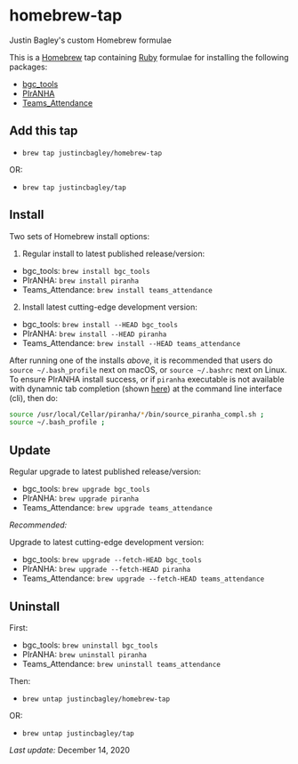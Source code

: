 # homebrew-tap
Justin Bagley's custom Homebrew formulae

This is a [Homebrew](https://brew.sh) tap containing [Ruby](https://www.ruby-lang.org/en/) formulae for installing the following packages:

-   [bgc_tools](https://github.com/justincbagley/bgc-tools)
-   [PIrANHA](https://github.com/justincbagley/piranha)
-   [Teams_Attendance](https://github.com/justincbagley/Teams-Attendance)

## Add this tap

-   `brew tap justincbagley/homebrew-tap`

OR: 

-   `brew tap justincbagley/tap`
<!--For PIrANHA, also see [here](https://github.com/justincbagley/homebrew-piranha).-->

## Install

Two sets of Homebrew install options:

1.  Regular install to latest published release/version:

-   bgc_tools:  `brew install bgc_tools`
-   PIrANHA:  `brew install piranha`
-   Teams_Attendance:  `brew install teams_attendance`

2.  Install latest cutting-edge development version:

-   bgc_tools:  `brew install --HEAD bgc_tools`
-   PIrANHA:  `brew install --HEAD piranha`
-   Teams_Attendance:  `brew install --HEAD teams_attendance`

After running one of the installs *above*, it is recommended that users do `source ~/.bash_profile` next on macOS, or `source ~/.bashrc` next on Linux. To ensure PIrANHA install success, or if `piranha` executable is not available with dynamnic tab completion (shown [here](https://github.com/justincbagley/piranha#piranha)) at the command line interface (cli), then do:

```bash
source /usr/local/Cellar/piranha/*/bin/source_piranha_compl.sh ;
source ~/.bash_profile ;
```

## Update

Regular upgrade to latest published release/version:

-   bgc_tools:  `brew upgrade bgc_tools`
-   PIrANHA:  `brew upgrade piranha`
-   Teams_Attendance:  `brew upgrade teams_attendance`

*Recommended:*

Upgrade to latest cutting-edge development version:

-   bgc_tools:  `brew upgrade --fetch-HEAD bgc_tools`
-   PIrANHA:  `brew upgrade --fetch-HEAD piranha`
-   Teams_Attendance:  `brew upgrade --fetch-HEAD teams_attendance`

## Uninstall

First: 

-   bgc_tools:  `brew uninstall bgc_tools`
-   PIrANHA:  `brew uninstall piranha`
-   Teams_Attendance:  `brew uninstall teams_attendance`

Then:

-   `brew untap justincbagley/homebrew-tap`

OR:

-   `brew untap justincbagley/tap`

*Last update:* December 14, 2020

